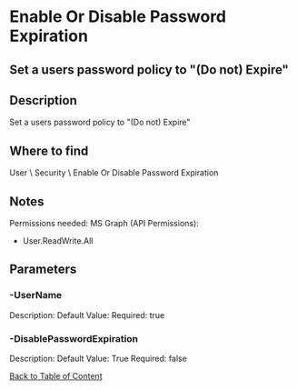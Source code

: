# Enable Or Disable Password Expiration

## Set a users password policy to "(Do not) Expire"

## Description
Set a users password policy to "(Do not) Expire"

## Where to find
User \ Security \ Enable Or Disable Password Expiration

## Notes
Permissions needed:
 MS Graph (API Permissions):
 - User.ReadWrite.All

## Parameters
### -UserName
Description: 
Default Value: 
Required: true

### -DisablePasswordExpiration
Description: 
Default Value: True
Required: false


[Back to Table of Content](../../../README.md)

